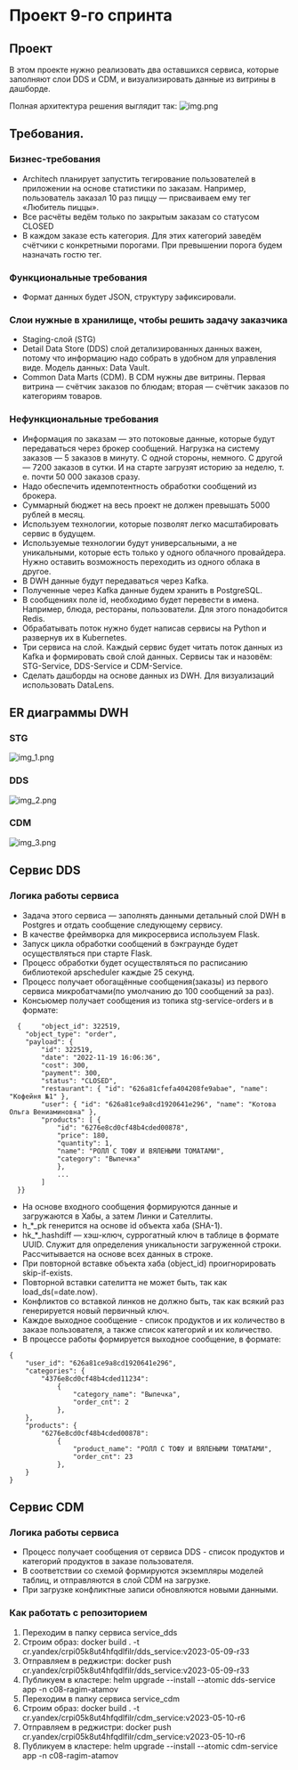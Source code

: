 # Проект 9-го спринта

## Проект

В этом проекте нужно реализовать два оставшихся сервиса, которые заполняют слои DDS и CDM, и визуализировать данные из витрины в дашборде.

Полная архитектура решения выглядит так:
![img.png](img.png)

## Требования.
### Бизнес-требования
- Architech планирует запустить тегирование пользователей в приложении на основе статистики по заказам. Например, пользователь заказал 10 раз пиццу — присваиваем ему тег «Любитель пиццы».
- Все расчёты ведём только по закрытым заказам со статусом CLOSED
- В каждом заказе есть категория. Для этих категорий заведём счётчики с конкретными порогами. При превышении порога будем назначать гостю тег.

### Функциональные требования
- Формат данных будет JSON, структуру зафиксировали.

### Слои нужные в хранилище, чтобы решить задачу заказчика
- Staging-слой (STG)
- Detail Data Store (DDS) слой детализированных данных важен, потому что информацию надо собрать в удобном для управления виде. Модель данных: Data Vault.
- Common Data Marts (CDM). В CDM нужны две витрины. Первая витрина — счётчик заказов по блюдам; вторая — счётчик заказов по категориям товаров.

### Нефункциональные требования
- Информация по заказам — это потоковые данные, которые будут передаваться через брокер сообщений. Нагрузка на систему заказов — 5 заказов в минуту. С одной стороны, немного. С другой — 7200 заказов в сутки. И на старте загрузят историю за неделю, т. е. почти 50 000 заказов сразу.
- Надо обеспечить идемпотентность обработки сообщений из брокера.
- Суммарный бюджет на весь проект не должен превышать 5000 рублей в месяц.
- Используем технологии, которые позволят легко масштабировать сервис в будущем.
- Используемые технологии будут универсальными, а не уникальными, которые есть только у одного облачного провайдера. Нужно оставить возможность переходить из одного облака в другое.
- В DWH данные будут передаваться через Kafka.
- Полученные через Kafka данные будем хранить в PostgreSQL.
- В сообщениях поле id, необходимо будет перевести в имена. Например, блюда, рестораны, пользователи. Для этого понадобится Redis.
- Обрабатывать поток нужно будет написав сервисы на Python и развернув их в Kubernetes.
- Три сервиса на слой. Каждый сервис будет читать поток данных из Kafka и формировать свой слой данных. Сервисы так и назовём: STG-Service, DDS-Service и CDM-Service.
- Сделать дашборды на основе данных из DWH. Для визуализаций использовать DataLens.

## ER диаграммы DWH

### STG
![img_1.png](img_1.png)

### DDS
![img_2.png](img_2.png)

### CDM
![img_3.png](img_3.png)

##  Сервис DDS

### Логика работы сервиса
- Задача этого сервиса — заполнять данными детальный слой DWH в Postgres и отдать сообщение следующему сервису. 
- В качестве фреймворка для микросервиса используем Flask.
- Запуск цикла обработки сообщений в бэкграунде будет осуществляться при старте Flask.
- Процесс обработки будет осуществляться по расписанию библиотекой apscheduler каждые 25 секунд.
- Процесс получает обогащённые сообщения(заказы) из первого сервиса микробатчами(по умолчанию до 100 сообщений за раз).
- Консьюмер получает сообщения из топика stg-service-orders и в формате:
```
  { 	"object_id": 322519,
  	"object_type": "order",
  	"payload": {
		"id": 322519,
		"date": "2022-11-19 16:06:36",
  		"cost": 300,
  		"payment": 300,
  		"status": "CLOSED",
		"restaurant": {	"id": "626a81cfefa404208fe9abae", "name": "Кофейня №1" },
		"user": { "id": "626a81ce9a8cd1920641e296", "name": "Котова Ольга Вениаминовна"	},
	  	"products": [ {
	  		"id": "6276e8cd0cf48b4cded00878",
		  	"price": 180,
		  	"quantity": 1,
		  	"name": "РОЛЛ С ТОФУ И ВЯЛЕНЫМИ ТОМАТАМИ",
		  	"category": "Выпечка"
		  	},
		  	...
	 	]
  }}
```
- На основе входного сообщения формируются данные и загружаются в Хабы, а затем Линки и Сателлиты.
- h_*_pk генерится на основе id объекта хаба (SHA-1).
- hk_*_hashdiff — хэш-ключ, суррогатный ключ в таблице в формате UUID. Служит для определения уникальности загруженной строки. Рассчитывается на основе всех данных в строке.
- При повторной вставке объекта хаба (object_id) проигнорировать skip-if-exists.
- Повторной вставки сателитта не может быть, так как load_ds(=date.now).
- Конфликтов со вставкой линков не должно быть, так как всякий раз генерируется новый первичный ключ.
- Каждое выходное сообщение - список продуктов и их количество в заказе пользователя, а также список категорий и их количество.
- В процессе работы формируется выходное сообщение, в формате:
```
{
	"user_id": "626a81ce9a8cd1920641e296",
	"categories": {
		"4376e8cd0cf48b4cded11234": 
			{
				"category_name": "Выпечка",
				"order_cnt": 2 
			},
	},
	"products": {
		"6276e8cd0cf48b4cded00878":
			{
				"product_name": "РОЛЛ С ТОФУ И ВЯЛЕНЫМИ ТОМАТАМИ",
				"order_cnt": 23
			},
	}	
}
```

##  Сервис CDM

### Логика работы сервиса
- Процесс получает сообщения от сервиса DDS - список продуктов и категорий продуктов в заказе пользователя.
- В соответствии со схемой формируются экземпляры моделей таблиц, и отправляются в слой CDM на загрузке.
- При загрузке конфликтные записи обновляются новыми данными.


### Как работать с репозиторием
1. Переходим в папку сервиса service_dds
2. Строим образ: docker build . -t cr.yandex/crpi05k8ut4hfqdlfilr/dds_service:v2023-05-09-r33
3. Отправляем в реджистри: docker push cr.yandex/crpi05k8ut4hfqdlfilr/dds_service:v2023-05-09-r33
4. Публикуем в кластере: helm upgrade --install --atomic dds-service app -n c08-ragim-atamov
5. Переходим в папку сервиса service_cdm
6. Строим образ: docker build . -t cr.yandex/crpi05k8ut4hfqdlfilr/cdm_service:v2023-05-10-r6
7. Отправляем в реджистри: docker push cr.yandex/crpi05k8ut4hfqdlfilr/cdm_service:v2023-05-10-r6
8. Публикуем в кластере: helm upgrade --install --atomic cdm-service app -n c08-ragim-atamov 
